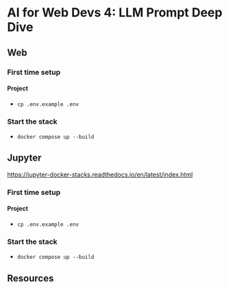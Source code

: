 # AI for Web Devs 4: LLM Prompt Deep Dive

## Web

### First time setup

#### Project

- `cp .env.example .env`

### Start the stack

- `docker compose up --build`

## Jupyter

https://jupyter-docker-stacks.readthedocs.io/en/latest/index.html

### First time setup

#### Project

- `cp .env.example .env`

### Start the stack

- `docker compose up --build`

## Resources
